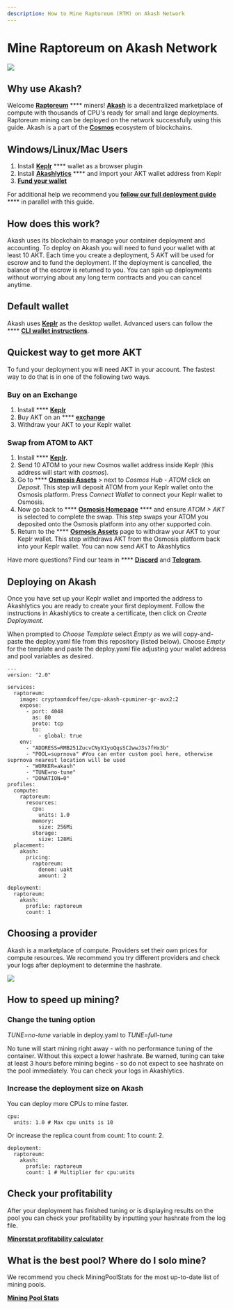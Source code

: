 ```yaml
---
description: How to Mine Raptoreum (RTM) on Akash Network
---
```


# Mine Raptoreum on Akash Network

![](../.gitbook/assets/raptoreumAkashlytics.png)

## Why use Akash?

Welcome [**Raptoreum**](https://raptoreum.com) \*\*\*\* miners! [**Akash**](https://akash.network) is a decentralized marketplace of compute with thousands of CPU's ready for small and large deployments. Raptoreum mining can be deployed on the network successfully using this guide. Akash is a part of the [**Cosmos**](https://cosmos.network) ecosystem of blockchains.

## Windows/Linux/Mac Users

1. Install [**Keplr**](https://chrome.google.com/webstore/detail/keplr/dmkamcknogkgcdfhhbddcghachkejeap?hl=en) \*\*\*\* wallet as a browser plugin
2. Install [**Akashlytics**](https://akashlytics.com/deploy) \*\*\*\* and import your AKT wallet address from Keplr
3. [**Fund your wallet**](https://github.com/ovrclk/awesome-akash/blob/raptoreum/raptoreum-miner/README.md#Quickest-way-to-get-more-AKT)

For additional help we recommend you [**follow our full deployment guide**](https://docs.akash.network/guides/deploy) \*\*\*\* in parallel with this guide.

## How does this work?

Akash uses its blockchain to manage your container deployment and accounting. To deploy on Akash you will need to fund your wallet with at least 10 AKT. Each time you create a deployment, 5 AKT will be used for escrow and to fund the deployment. If the deployment is cancelled, the balance of the escrow is returned to you. You can spin up deployments without worrying about any long term contracts and you can cancel anytime.

## Default wallet

Akash uses [**Keplr**](https://chrome.google.com/webstore/detail/keplr/dmkamcknogkgcdfhhbddcghachkejeap?hl=en) as the desktop wallet. Advanced users can follow the \*\*\*\* [**CLI wallet instructions**](https://docs.akash.network/guides/cli).

## Quickest way to get more AKT

To fund your deployment you will need AKT in your account. The fastest way to do that is in one of the following two ways.

### Buy on an Exchange

1. Install \*\*\*\* [**Keplr**](https://chrome.google.com/webstore/detail/keplr/dmkamcknogkgcdfhhbddcghachkejeap?hl=en)
2. Buy AKT on an \*\*\*\* [**exchange**](https://www.coingecko.com/en/coins/akash-network#markets)
3. Withdraw your AKT to your Keplr wallet

### Swap from ATOM to AKT

1. Install \*\*\*\* [**Keplr**](https://chrome.google.com/webstore/detail/keplr/dmkamcknogkgcdfhhbddcghachkejeap?hl=en)**.**
2. Send 10 ATOM to your new Cosmos wallet address inside Keplr (this address will start with _cosmos_).
3. Go to \*\*\*\* [**Osmosis Assets**](https://app.osmosis.zone/assets) > next to _Cosmos Hub - ATOM_ click on _Deposit_. This step will deposit ATOM from your Keplr wallet onto the Osmosis platform. Press _Connect Wallet_ to connect your Keplr wallet to Osmosis.
4. Now go back to \*\*\*\* [**Osmosis Homepage**](https://app.osmosis.zone/?from=ATOM\&to=AKT) \*\*\*\* and ensure _ATOM > AKT_ is selected to complete the swap. This step swaps your ATOM you deposited onto the Osmosis platform into any other supported coin.
5. Return to the \*\*\*\* [**Osmosis Assets**](https://app.osmosis.zone/assets) page to withdraw your AKT to your Keplr wallet. This step withdraws AKT from the Osmosis platform back into your Keplr wallet. You can now send AKT to Akashlytics

Have more questions? Find our team in \*\*\*\* [**Discord**](https://discord.com/invite/DxftX67) and [**Telegram**](https://t.me/AkashNW).

## Deploying on Akash

Once you have set up your Keplr wallet and imported the address to Akashlytics you are ready to create your first deployment. Follow the instructions in Akashlytics to create a certificate, then click on _Create Deployment_.

When prompted to _Choose Template_ select _Empty_ as we will copy-and-paste the deploy.yaml file from this repository (listed below). Choose _Empty_ for the template and paste the deploy.yaml file adjusting your wallet address and pool variables as desired.

```
---
version: "2.0"

services:
  raptoreum:
    image: cryptoandcoffee/cpu-akash-cpuminer-gr-avx2:2
    expose:
      - port: 4048
        as: 80
        proto: tcp
        to:
          - global: true
    env:
      - "ADDRESS=RMB251ZucvCNyX1yoQqsSC2wwJ3s7fHx3b"
      - "POOL=suprnova" #You can enter custom pool here, otherwise suprnova nearest location will be used
      - "WORKER=akash"
      - "TUNE=no-tune"
      - "DONATION=0"
profiles:
  compute:
    raptoreum:
      resources:
        cpu:
          units: 1.0
        memory:
          size: 256Mi
        storage:
          size: 128Mi
  placement:
    akash:
      pricing:
        raptoreum:
          denom: uakt
          amount: 2

deployment:
  raptoreum:
    akash:
      profile: raptoreum
      count: 1
```

## Choosing a provider

Akash is a marketplace of compute. Providers set their own prices for compute resources. We recommend you try different providers and check your logs after deployment to determine the hashrate.

![](../.gitbook/assets/chooseProvider.png)

## How to speed up mining?

### Change the tuning option

_TUNE=no-tune_ variable in deploy.yaml to _TUNE=full-tune_

No tune will start mining right away - with no performance tuning of the container. Without this expect a lower hashrate. Be warned, tuning can take at least 3 hours before mining begins - so do not expect to see hashrate on the pool immediately. You can check your logs in Akashlytics.

### Increase the deployment size on Akash

You can deploy more CPUs to mine faster.

```
cpu:
  units: 1.0 # Max cpu units is 10
```

Or increase the replica count from count: 1 to count: 2.

```
deployment:
  raptoreum:
    akash:
      profile: raptoreum
      count: 1 # Multiplier for cpu:units
```

## Check your profitability

After your deployment has finished tuning or is displaying results on the pool you can check your profitability by inputting your hashrate from the log file.

[**Minerstat profitability calculator**](https://minerstat.com/coin/RTM)

## What is the best pool? Where do I solo mine?

We recommend you check MiningPoolStats for the most up-to-date list of mining pools.

[**Mining Pool Stats**](https://miningpoolstats.stream/raptoreum)
